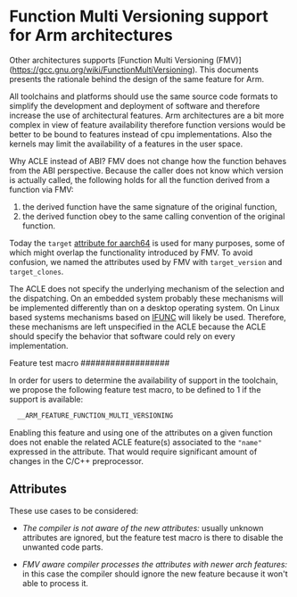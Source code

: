 # Function Multi Versioning support for Arm architectures

Other architectures supports [Function Multi Versioning (FMV)]
(https://gcc.gnu.org/wiki/FunctionMultiVersioning). This documents presents
the rationale behind the design of the same feature for Arm.

All toolchains and platforms should use the same source code formats to simplify
the development and deployment of software and therefore increase the use of
architectural features. Arm architectures are a bit more complex in view of
feature availability therefore function versions would be better to be bound to
features instead of cpu implementations. Also the kernels may limit the
availability of a features in the user space.

Why ACLE instead of ABI? FMV does not change how the function behaves from the
ABI perspective. Because the caller does not know which version is actually
called, the following holds for all the function derived from a function via
FMV:

1. the derived function have the same signature of the original function,
2. the derived function obey to the same calling convention of the original
function.

Today the `target` [attribute for aarch64](https://gcc.gnu.org/onlinedocs/gcc/AArch64-Function-Attributes.html#AArch64-Function-Attributes>)
is used for many purposes, some of which might overlap the functionality
introduced by FMV. To avoid confusion, we named the attributes used by FMV with
`target_version` and `target_clones`.

The ACLE does not specify the underlying mechanism of the selection and the
dispatching. On an embedded system probably these mechanisms will be implemented
differently than on a desktop operating system. On Linux based systems
mechanisms based on [IFUNC](https://sourceware.org/glibc/wiki/GNU_IFUNC) will
likely be used. Therefore, these mechanisms are left unspecified in the ACLE
because the ACLE should specify the behavior that software could rely on every
implementation.

Feature test macro
##################

In order for users to determine the availability of support in the toolchain,
we propose the following feature test macro, to be
defined to 1 if the support is available:

``` c
  __ARM_FEATURE_FUNCTION_MULTI_VERSIONING
```

Enabling this feature and using one of the attributes on a given function does
not enable the related ACLE feature(s) associated to the `"name"` expressed
in the attribute. That would require significant amount of changes in the
C/C++ preprocessor.

## Attributes

These use cases to be considered:

* *The compiler is not aware of the new attributes:* usually unknown attributes
are ignored, but the feature test macro is there to disable the unwanted code parts.

* *FMV aware compiler processes the attributes with newer arch features:* in this
case the compiler should ignore the new feature because it won't able to process it.
